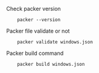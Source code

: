 Check packer version

        packer --version

Packer file validate or not

        packer validate windows.json

Packer build command

        packer build windows.json
